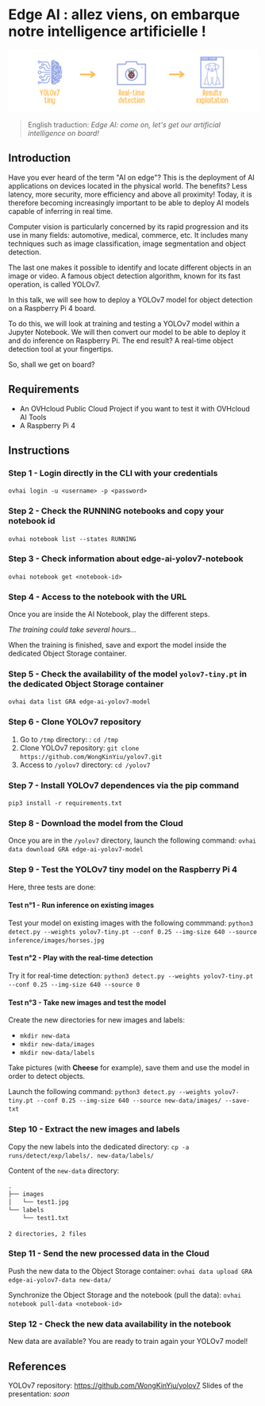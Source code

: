# Edge AI : allez viens, on embarque notre intelligence artificielle !

![githubbanner](https://github.com/eleapttn/edge-ai-yolov7/blob/main/head-edge-ai.png)

> English traduction: *Edge AI: come on, let's get our artificial intelligence on board!*

## Introduction

Have you ever heard of the term "AI on edge"? This is the deployment of AI applications on devices located in the physical world. The benefits? Less latency, more security, more efficiency and above all proximity! Today, it is therefore becoming increasingly important to be able to deploy AI models capable of inferring in real time.

Computer vision is particularly concerned by its rapid progression and its use in many fields: automotive, medical, commerce, etc. It includes many techniques such as image classification, image segmentation and object detection.

The last one makes it possible to identify and locate different objects in an image or video. A famous object detection algorithm, known for its fast operation, is called YOLOv7.

In this talk, we will see how to deploy a YOLOv7 model for object detection on a Raspberry Pi 4 board.

To do this, we will look at training and testing a YOLOv7 model within a Jupyter Notebook. We will then convert our model to be able to deploy it and do inference on Raspberry Pi. The end result? A real-time object detection tool at your fingertips.

So, shall we get on board?

## Requirements

- An OVHcloud Public Cloud Project if you want to test it with OVHcloud AI Tools
- A Raspberry Pi 4

## Instructions

### Step 1 - Login directly in the CLI with your credentials

`ovhai login -u <username> -p <password>`

### Step 2 - Check the **RUNNING** notebooks and copy your notebook id

`ovhai notebook list --states RUNNING`

### Step 3 - Check information about **edge-ai-yolov7-notebook**

`ovhai notebook get <notebook-id>`

### Step 4 - Access to the notebook with the URL

Once you are inside the AI Notebook, play the different steps. 

*The training could take several hours...*

When the training is finished, save and export the model inside the dedicated Object Storage container.

### Step 5 - Check the availability of the model `yolov7-tiny.pt` in the dedicated Object Storage container

`ovhai data list GRA edge-ai-yolov7-model`

### Step 6 - Clone YOLOv7 repository

1. Go to `/tmp` directory: : `cd /tmp`
2. Clone YOLOv7 repository: `git clone https://github.com/WongKinYiu/yolov7.git`
3. Access to `/yolov7` directory: `cd /yolov7`

### Step 7 - Install YOLOv7 dependences via the pip command

`pip3 install -r requirements.txt`

### Step 8 - Download the model from the Cloud

Once you are in the `/yolov7` directory, launch the following command: `ovhai data download GRA edge-ai-yolov7-model`

### Step 9 - Test the YOLOv7 tiny model on the Raspberry Pi 4

Here, three tests are done:

#### Test n°1 - Run inference on existing images

Test your model on existing images with the following commmand: 
`python3 detect.py --weights yolov7-tiny.pt --conf 0.25 --img-size 640 --source inference/images/horses.jpg`

#### Test n°2 - Play with the real-time detection

Try it for real-time detection: 
`python3 detect.py --weights yolov7-tiny.pt --conf 0.25 --img-size 640 --source 0`

#### Test n°3 - Take new images and test the model

Create the new directories for new images and labels: 
- `mkdir new-data`
- `mkdir new-data/images`
- `mkdir new-data/labels`

Take pictures (with **Cheese** for example), save them and use the model in order to detect objects.

Launch the following command: 
`python3 detect.py --weights yolov7-tiny.pt --conf 0.25 --img-size 640 --source new-data/images/ --save-txt`

### Step 10 - Extract the new images and labels

Copy the new labels into the dedicated directory: `cp -a runs/detect/exp/labels/. new-data/labels/`

Content of the `new-data` directory:

```
.
├── images
│   └── test1.jpg
└── labels
    └── test1.txt

2 directories, 2 files
```

### Step 11 - Send the new processed data in the Cloud

Push the new data to the Object Storage container: `ovhai data upload GRA edge-ai-yolov7-data new-data/`

Synchronize the Object Storage and the notebook (pull the data): `ovhai notebook pull-data <notebook-id>`

### Step 12 - Check the new data availability in the notebook

New data are available? You are ready to train again your YOLOv7 model!

## References

YOLOv7 repository: https://github.com/WongKinYiu/yolov7
Slides of the presentation: *soon*
